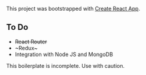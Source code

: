 This project was bootstrapped with [Create React App](https://github.com/facebook/create-react-app).

## To Do

- ~~React Router~~
- ~Redux~
- Integration with Node JS and MongoDB

This boilerplate is incomplete. Use with caution.
